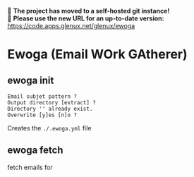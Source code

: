 :rotating_light: **The project has moved to a self-hosted git instance!**<br/>
:rotating_light: **Please use the new URL for an up-to-date version:** https://code.apps.glenux.net/glenux/ewoga


Ewoga (Email WOrk GAtherer)
=============

## ewoga init


~~~
Email subjet pattern ?
Output directory [extract] ?
Directory '' already exist. 
Overwrite [y]es [n]o ?
~~~

Creates the ``./.ewoga.yml`` file

## ewoga fetch

fetch emails for 
   
  
